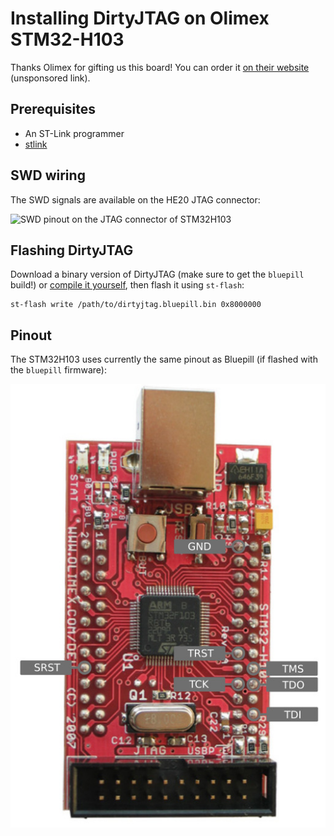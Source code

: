 # Installing DirtyJTAG on Olimex STM32-H103

Thanks Olimex for gifting us this board! You can order it [on their website](https://www.olimex.com/Products/ARM/ST/STM32-H103/) (unsponsored link).

## Prerequisites

 * An ST-Link programmer
 * [stlink](https://github.com/texane/stlink)

## SWD wiring

The SWD signals are available on the HE20 JTAG connector:

![SWD pinout on the JTAG connector of STM32H103](img/stm32h103-swd-pinout.png)

## Flashing DirtyJTAG

Download a binary version of DirtyJTAG (make sure to get the `bluepill` build!) or [compile it yourself](building-dirtyjtag.md), then flash it using `st-flash`:

```
st-flash write /path/to/dirtyjtag.bluepill.bin 0x8000000
```

## Pinout

The STM32H103 uses currently the same pinout as Bluepill (if flashed with the `bluepill` firmware):

![JTAG pinout of STM32H103](img/stm32h103-pinout.jpg)
